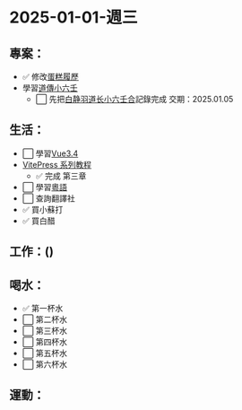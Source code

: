 # 2025-01-01-週三

## 專案：

- ✅ 修改[蛋糕履歷](https://www.cake.me/dashboard)
- 學習[道傳小六壬](/occult/小六壬/道傳小六壬.md)
  - ⬜ 先把[白静羽道长小六壬合](https://www.bilibili.com/video/BV1V1421d7om/?spm_id_from=333.1391.0.0&vd_source=09429cc2cd18c5979862bdb67049c5e2)記錄完成 交期：2025.01.05

## 生活：

- ⬜ 學習[Vue3.4](https://www.udemy.com/course/complete-vue-js-developer-zero-to-mastery-vuex/learn/lecture/24797808#overview)
- [VitePress 系列教程](https://www.bilibili.com/video/BV1Wu4y177bB?spm_id_from=333.788.player.switch&vd_source=09429cc2cd18c5979862bdb67049c5e2)
  - ✅ 完成 第三章
- ⬜ 學習[粵語](/studyNotes/contents/language/Cantonese/index.md)
- ⬜ 查詢翻譯社
- ✅ 買小蘇打
- ✅ 買白醋

## 工作：()

## 喝水：

- ✅ 第一杯水
- ⬜ 第二杯水
- ⬜ 第三杯水
- ⬜ 第四杯水
- ⬜ 第五杯水
- ⬜ 第六杯水

## 運動：
